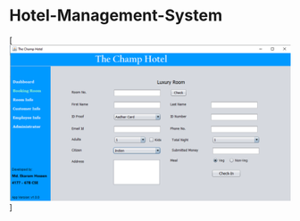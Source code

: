 # Hotel-Management-System

[<img src="https://raw.githubusercontent.com/Ekaram-13/Hotel-Management-System/refs/heads/main/screenshot/ss1.png">]
